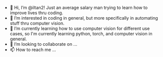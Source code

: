 - 👋 Hi, I’m @iltan2! Just an average salary man trying to learn how to improve lives thru coding.
- 👀 I’m interested in coding in general, but more specifically in automating stuff thru computer vision.
- 🌱 I’m currently learning how to use computer vision for different use cases, so I'm currently learning python, torch, and computer vision in general.
- 💞️ I’m looking to collaborate on ...
- 📫 How to reach me ...

<!---
iltan2/iltan2 is a ✨ special ✨ repository because its `README.md` (this file) appears on your GitHub profile.
You can click the Preview link to take a look at your changes.
--->

